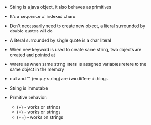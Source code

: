* String is a java object, it also behaves as primitives
* It's a sequence of indexed chars
* Don't necessarily need to create new object, a literal surrounded by double quotes will do
* A literal surrounded by single quote is a char literal
* When new keyword is used to create same string, two objects are created and pointed at 
* Where as when same string literal is assigned variables refere to the same object in the memory
* null and "" (empty string) are two different things
* String is immutable

* Primitive behavior:
    - (+) - works on strings
    - (=) - works on strings
    - (+=) - works on strings
